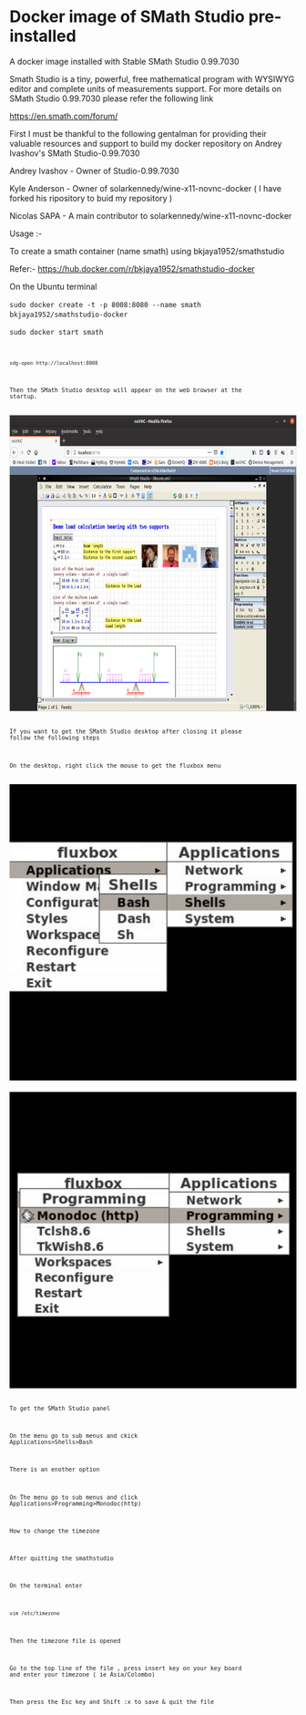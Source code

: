# Docker image of SMath Studio pre-installed

A docker image installed with Stable SMath Studio 0.99.7030

Smath Studio is a tiny, powerful, free mathematical program with WYSIWYG editor and complete units of measurements support. For more details on SMath Studio 0.99.7030 please refer the following link

https://en.smath.com/forum/

First I must be thankful to the following gentalman for providing their valuable resources and support to build my docker repository on Andrey Ivashov's SMath Studio-0.99.7030

Andrey Ivashov - Owner of Studio-0.99.7030

Kyle Anderson - Owner of solarkennedy/wine-x11-novnc-docker ( I have forked his ripository to buid my repository )

Nicolas SAPA - A main contributor to  solarkennedy/wine-x11-novnc-docker

Usage :-

To create a smath container (name smath) using bkjaya1952/smathstudio

Refer:- https://hub.docker.com/r/bkjaya1952/smathstudio-docker

On the Ubuntu terminal

<code>sudo docker create -t -p 8008:8080 --name smath bkjaya1952/smathstudio-docker</code>

<code>sudo docker start smath<code>

<code>xdg-open http://localhost:8008</code>

Then the SMath Studio desktop will appear on the web browser at the startup.

<img src="https://raw.githubusercontent.com/bkjaya2020/smathstudio/master/Screenshot%20from%202020-02-16%2010-25-36.png" alt="https://raw.githubusercontent.com/bkjaya2020/smathstudio/master/Screenshot%20from%202020-02-16%2010-25-36.png" width="625" height="520">

If you want to get the SMath Studio desktop after closing it please follow the following steps

On the desktop, right click the mouse to get the fluxbox menu

<img src="https://raw.githubusercontent.com/bkjaya2020/smathstudio/master/menu1.png" alt="https://raw.githubusercontent.com/bkjaya2020/smathstudio/master/menu1.png" width="625" height="520">

<img src="https://raw.githubusercontent.com/bkjaya2020/smathstudio/master/menu2.png" alt="https://raw.githubusercontent.com/bkjaya2020/smathstudio/master/menu2.png" width="625" height="520">

To get the SMath Studio panel

On the menu go to sub menus and ckick Applications>Shells>Bash

There is an enother option

On The menu go to sub menus and click Applications>Programming>Monodoc(http)

How to change the timezone

After quitting the smathstudio

On the terminal enter

<code>vim /etc/timezone</code>

Then the timezone file is opened

Go to the top line of the file , press insert key on your key board and enter your timezone ( ie Asia/Colombo)

Then press the Esc key and Shift :x to save & quit the file


